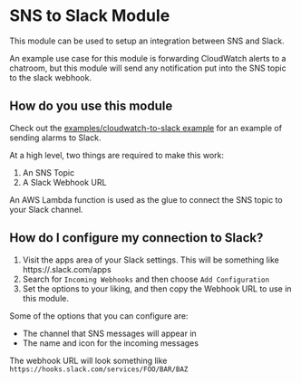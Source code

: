 # SNS to Slack Module

This module can be used to setup an integration between SNS and Slack.

An example use case for this module is forwarding CloudWatch alerts to a chatroom, but this module will send any notification put into the SNS topic to the slack webhook.


## How do you use this module

Check out the [examples/cloudwatch-to-slack example](/examples/cloudwatch-to-slack) for an example of sending alarms to Slack.

At a high level, two things are required to make this work:

1. An SNS Topic
2. A Slack Webhook URL

An AWS Lambda function is used as the glue to connect the SNS topic to your Slack channel.


## How do I configure my connection to Slack?

1. Visit the apps area of your Slack settings. This will be something like https://<your-team>.slack.com/apps
2. Search for `Incoming Webhooks` and then choose `Add Configuration`
3. Set the options to your liking, and then copy the Webhook URL to use in this module.

Some of the options that you can configure are:

- The channel that SNS messages will appear in
- The name and icon for the incoming messages

The webhook URL will look something like `https://hooks.slack.com/services/FOO/BAR/BAZ`


